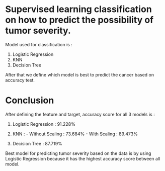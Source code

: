 #  Supervised learning classification on how to predict the possibility of tumor severity.

Model used for classification is :
1.  Logistic Regression
2.  KNN
3.  Decision Tree

After that we define which model is best to predict the cancer based on accuracy test.

# Conclusion
After defining the feature and target, accuracy score for all 3 models is :
1.  Logistic Regression : 91.228%

2.  KNN : - Without Scaling : 73.684%
          - With Scaling : 89.473%

3.  Decision Tree : 87.719%

Best model for predicting tumor severity based on the data is by using Logistic Regression because it has the highest accuracy score between all model.
